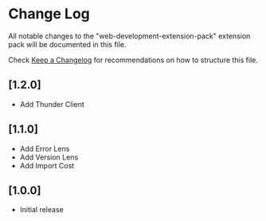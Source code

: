 # Change Log

All notable changes to the "web-development-extension-pack" extension pack will be documented in this file.

Check [Keep a Changelog](http://keepachangelog.com/) for recommendations on how to structure this file.

## [1.2.0]

- Add Thunder Client

## [1.1.0]

- Add Error Lens
- Add Version Lens
- Add Import Cost

## [1.0.0]

- Initial release
